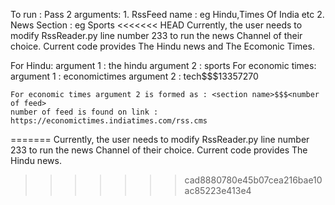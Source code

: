 To run :
	Pass 2 arguments:
		1. RssFeed name : eg Hindu,Times Of India etc
		2. News Section : eg Sports
<<<<<<< HEAD
Currently, the user needs to modify RssReader.py line number 233 to run the news Channel of their choice. Current code provides The Hindu news and The Ecomonic Times.

For Hindu:
	argument 1 : the hindu
	argument 2 : sports
For economic times:
	argument 1 : economictimes
	argument 2 : tech$$$13357270

	For economic times argument 2 is formed as : <section name>$$$<number of feed>
	number of feed is found on link : https://economictimes.indiatimes.com/rss.cms 
=======
Currently, the user needs to modify RssReader.py line number 233 to run the news Channel of their choice. Current code provides The Hindu news.
>>>>>>> cad8880780e45b07cea216bae10ac85223e413e4

